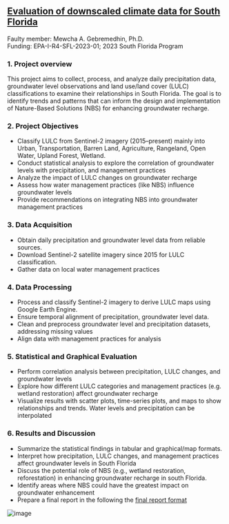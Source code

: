## [Evaluation of downscaled climate data for South Florida](https://aselshall.github.io/eds/HW/project/nbi)

Faulty member: Mewcha A. Gebremedhin, Ph.D.  
Funding: EPA-I-R4-SFL-2023-01; 2023 South Florida Program

### 1. Project overview

This project aims to collect, process, and analyze daily precipitation data, groundwater level observations and land use/land cover (LULC) classifications to examine their relationships in South Florida. The goal is to identify trends and patterns that can inform the design and implementation of Nature-Based Solutions (NBS) for enhancing groundwater recharge.

### 2. Project Objectives
- Classify LULC from Sentinel-2 imagery (2015–present) mainly into Urban, Transportation, Barren Land, Agriculture, Rangeland, Open Water, Upland Forest, Wetland.
- Conduct statistical analysis to explore the correlation of groundwater levels with precipitation, and management practices
- Analyze the impact of LULC changes on groundwater recharge
- Assess how water management practices (like NBS) influence groundwater levels
- Provide recommendations on integrating NBS into groundwater management practices 

### 3. Data Acquisition
- Obtain daily precipitation and groundwater level data from reliable sources.
- Download Sentinel-2 satellite imagery since 2015 for LULC classification.
- Gather data on local water management practices

### 4. Data Processing
- Process and classify Sentinel-2 imagery to derive LULC maps using Google Earth Engine.
- Ensure temporal alignment of precipitation, groundwater level data.
- Clean and preprocess groundwater level and precipitation datasets, addressing missing values
- Align data with management practices for analysis

### 5.	Statistical and Graphical Evaluation 
- Perform correlation analysis between precipitation, LULC changes, and groundwater levels
- Explore how different LULC categories and management practices (e.g. wetland restoration) affect groundwater recharge
- Visualize results with scatter plots, time-series plots, and maps to show relationships and trends. Water levels and precipitation can be interpolated

### 6.	Results and Discussion
- Summarize the statistical findings in tabular and graphical/map formats.
- Interpret how precipitation, LULC changes, and management practices affect groundwater levels in South Florida
- Discuss the potential role of NBS (e.g., wetland restoration, reforestation) in enhancing groundwater recharge in south Florida.
- Identify areas where NBS could have the greatest impact on groundwater enhancement
- Prepare a final report in the following the [final report format](https://aselshall.github.io/eds/HW/project#13-schedule-and-assessment)

![image](https://github.com/user-attachments/assets/4896ec79-589b-42d6-9f08-572fa7a465cc)

